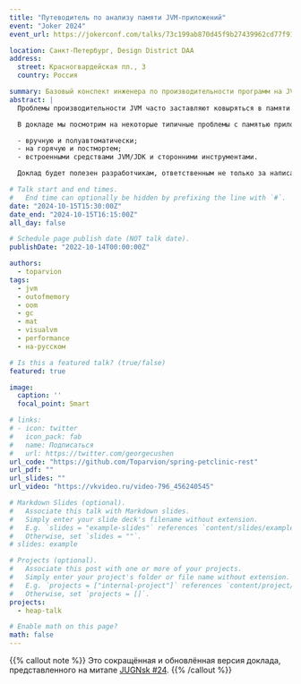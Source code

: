```yaml
---
title: "Путеводитель по анализу памяти JVM-приложений"
event: "Joker 2024"
event_url: https://jokerconf.com/talks/73c199ab870d45f9b27439962cd77f91/

location: Санкт-Петербург, Design District DAA
address:
  street: Красногвардейская пл., 3
  country: Россия

summary: Базовый конспект инженера по производительности программ на JVM
abstract: |
  Проблемы производительности JVM часто заставляют ковыряться в памяти приложения: то общие метрики надо посмотреть, а то и залезть в самую глубь за тем самым байтом. И хорошо бы знать заранее, где, что и как можно найти, а не судорожно гуглить и перебирать варианты, когда на production уже пригорело…

  В докладе мы посмотрим на некоторые типичные проблемы с памятью приложений на HotSpot JVM и подходящие им способы анализа:

  - вручную и полуавтоматически;
  - на горячую и постмортем;
  - встроенными средствами JVM/JDK и сторонними инструментами.

  Доклад будет полезен разработчикам, ответственным не только за написание кода, но и за его производительность "в бою", а также инженерам по мониторингу и работе с инцидентами на production.

# Talk start and end times.
#   End time can optionally be hidden by prefixing the line with `#`.
date: "2024-10-15T15:30:00Z"
date_end: "2024-10-15T16:15:00Z"
all_day: false

# Schedule page publish date (NOT talk date).
publishDate: "2022-10-14T00:00:00Z"

authors:
  - toparvion
tags:
  - jvm
  - outofmemory
  - oom
  - gc
  - mat
  - visualvm
  - performance
  - на-русском

# Is this a featured talk? (true/false)
featured: true

image:
  caption: ''
  focal_point: Smart

# links:
# - icon: twitter
#   icon_pack: fab
#   name: Подписаться
#   url: https://twitter.com/georgecushen
url_code: "https://github.com/Toparvion/spring-petclinic-rest"
url_pdf: ""
url_slides: ""
url_video: "https://vkvideo.ru/video-796_456240545"

# Markdown Slides (optional).
#   Associate this talk with Markdown slides.
#   Simply enter your slide deck's filename without extension.
#   E.g. `slides = "example-slides"` references `content/slides/example-slides.md`.
#   Otherwise, set `slides = ""`.
# slides: example

# Projects (optional).
#   Associate this post with one or more of your projects.
#   Simply enter your project's folder or file name without extension.
#   E.g. `projects = ["internal-project"]` references `content/project/deep-learning/index.md`.
#   Otherwise, set `projects = []`.
projects:
  - heap-talk

# Enable math on this page?
math: false
---
```


{{% callout note %}}
Это сокращённая и обновлённая версия доклада, представленного на митапе [JUGNsk #24](/event/2024/jugnsk/).
{{% /callout %}}